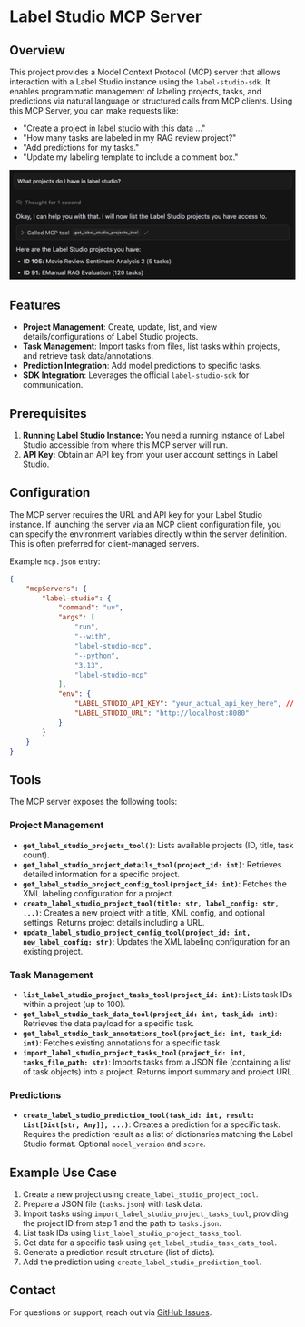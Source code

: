 # Label Studio MCP Server

## Overview

This project provides a Model Context Protocol (MCP) server that allows interaction with a Label Studio instance using the `label-studio-sdk`. It enables programmatic management of labeling projects, tasks, and predictions via natural language or structured calls from MCP clients. Using this MCP Server, you can make requests like: 

* "Create a project in label studio with this data ..." 
* "How many tasks are labeled in my RAG review project?" 
* "Add predictions for my tasks." 
* "Update my labeling template to include a comment box." 

<img src="./static/example.png" alt="Example usage of Label Studio MCP Server" width="600">

## Features

*   **Project Management**: Create, update, list, and view details/configurations of Label Studio projects.
*   **Task Management**: Import tasks from files, list tasks within projects, and retrieve task data/annotations.
*   **Prediction Integration**: Add model predictions to specific tasks.
*   **SDK Integration**: Leverages the official `label-studio-sdk` for communication.

## Prerequisites

1.  **Running Label Studio Instance:** You need a running instance of Label Studio accessible from where this MCP server will run.
2.  **API Key:** Obtain an API key from your user account settings in Label Studio.

## Configuration

The MCP server requires the URL and API key for your Label Studio instance. If launching the server via an MCP client configuration file, you can specify the environment variables directly within the server definition. This is often preferred for client-managed servers.

Example `mcp.json` entry:

```json
{
    "mcpServers": {
        "label-studio": {
            "command": "uv",
            "args": [
                "run",
                "--with", 
                "label-studio-mcp", 
                "--python",
                "3.13",
                "label-studio-mcp"
            ],
            "env": {
                "LABEL_STUDIO_API_KEY": "your_actual_api_key_here", // <-- Your API key
                "LABEL_STUDIO_URL": "http://localhost:8080"
            }
        }
    }
}
```
<!-- 
## Installation
Follow these instructions to install the server. 
```bash
git clone https://github.com/HumanSignal/label-studio-mcp-server.git 
cd label-studio-mcp-server

# Install dependencies using uv
uv venv
source .venv/bin/activate 
uv sync
```


    ```json
    {
      "mcpServers": {
        "label-studio": {
            "command": "uv",
            "args": [
                "--directory",
                "/path/to/your/label-studio-mcp-server", // <-- Update this path
                "run",
                "label-studio-mcp.py"
            ],
            "env": {
                "LABEL_STUDIO_API_KEY": "your_actual_api_key_here", // <-- Your API key
                "LABEL_STUDIO_URL": "http://localhost:8080"
            }
        }
      }
    }
    ```
    When configured this way, the `env` block injects the variables into the server process environment, and the script's `os.getenv()` calls will pick them up. -->

## Tools

The MCP server exposes the following tools:

### Project Management

*   **`get_label_studio_projects_tool()`**: Lists available projects (ID, title, task count).
*   **`get_label_studio_project_details_tool(project_id: int)`**: Retrieves detailed information for a specific project.
*   **`get_label_studio_project_config_tool(project_id: int)`**: Fetches the XML labeling configuration for a project.
*   **`create_label_studio_project_tool(title: str, label_config: str, ...)`**: Creates a new project with a title, XML config, and optional settings. Returns project details including a URL.
*   **`update_label_studio_project_config_tool(project_id: int, new_label_config: str)`**: Updates the XML labeling configuration for an existing project.

### Task Management

*   **`list_label_studio_project_tasks_tool(project_id: int)`**: Lists task IDs within a project (up to 100).
*   **`get_label_studio_task_data_tool(project_id: int, task_id: int)`**: Retrieves the data payload for a specific task.
*   **`get_label_studio_task_annotations_tool(project_id: int, task_id: int)`**: Fetches existing annotations for a specific task.
*   **`import_label_studio_project_tasks_tool(project_id: int, tasks_file_path: str)`**: Imports tasks from a JSON file (containing a list of task objects) into a project. Returns import summary and project URL.

### Predictions

*   **`create_label_studio_prediction_tool(task_id: int, result: List[Dict[str, Any]], ...)`**: Creates a prediction for a specific task. Requires the prediction result as a list of dictionaries matching the Label Studio format. Optional `model_version` and `score`.

## Example Use Case

1.  Create a new project using `create_label_studio_project_tool`.
2.  Prepare a JSON file (`tasks.json`) with task data.
3.  Import tasks using `import_label_studio_project_tasks_tool`, providing the project ID from step 1 and the path to `tasks.json`.
4.  List task IDs using `list_label_studio_project_tasks_tool`.
5.  Get data for a specific task using `get_label_studio_task_data_tool`.
6.  Generate a prediction result structure (list of dicts).
7.  Add the prediction using `create_label_studio_prediction_tool`.



## Contact

For questions or support, reach out via [GitHub Issues](https://github.com/HumanSignal/label-studio-mcp-server/issues).
